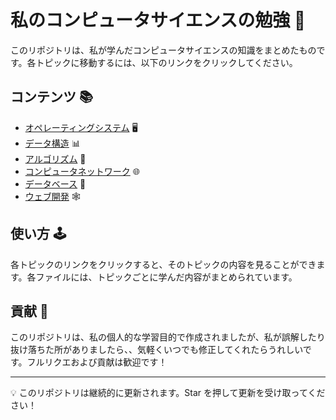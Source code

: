 # 私のコンピュータサイエンスの勉強 🚀

このリポジトリは、私が学んだコンピュータサイエンスの知識をまとめたものです。各トピックに移動するには、以下のリンクをクリックしてください。

## コンテンツ 📚

-   [オペレーティングシステム](./OperatingSystems_jp.md) 🖥️
-   [データ構造](./DataStructures_jp.md) 📊
-   [アルゴリズム](./Algorithms_jp.md) 🧮
-   [コンピュータネットワーク](./ComputerNetworks_jp.md) 🌐
-   [データベース](./Databases_jp.md) 💾
-   [ウェブ開発](./WebDevelopment_jp.md) 🕸️

## 使い方 🕹️

各トピックのリンクをクリックすると、そのトピックの内容を見ることができます。各ファイルには、トピックごとに学んだ内容がまとめられています。

## 貢献 🔧

このリポジトリは、私の個人的な学習目的で作成されましたが、私が誤解したり抜け落ちた所がありましたら、、気軽くいつでも修正してくれたらうれしいです。フルリクエおよび貢献は歓迎です！

---

💡 このリポジトリは継続的に更新されます。Star を押して更新を受け取ってください！
